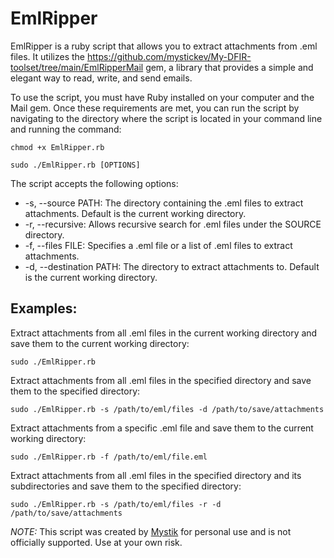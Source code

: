 # EmlRipper

EmlRipper is a ruby script that allows you to extract attachments from .eml files. It utilizes the https://github.com/mystickev/My-DFIR-toolset/tree/main/EmlRipperMail gem, a library that provides a simple and elegant way to read, write, and send emails.

To use the script, you must have Ruby installed on your computer and the Mail gem. Once these requirements are met, you can run the script by navigating to the directory where the script is located in your command line and running the command:

`chmod +x EmlRipper.rb`

`sudo ./EmlRipper.rb [OPTIONS]`

The script accepts the following options:

* -s, --source PATH: The directory containing the .eml files to extract attachments. Default is the current working directory.
* -r, --recursive: Allows recursive search for .eml files under the SOURCE directory.
* -f, --files FILE: Specifies a .eml file or a list of .eml files to extract attachments.
* -d, --destination PATH: The directory to extract attachments to. Default is the current working directory.

## Examples:

Extract attachments from all .eml files in the current working directory and save them to the current working directory:

```sudo ./EmlRipper.rb```

Extract attachments from all .eml files in the specified directory and save them to the specified directory:

```sudo ./EmlRipper.rb -s /path/to/eml/files -d /path/to/save/attachments```

Extract attachments from a specific .eml file and save them to the current working directory:

```sudo ./EmlRipper.rb -f /path/to/eml/file.eml```

Extract attachments from all .eml files in the specified directory and its subdirectories and save them to the specified directory:

```sudo ./EmlRipper.rb -s /path/to/eml/files -r -d /path/to/save/attachments```

*NOTE:* This script was created by [Mystik](https://twitter.com/Mystik_kev) for personal use and is not officially supported. Use at your own risk.

